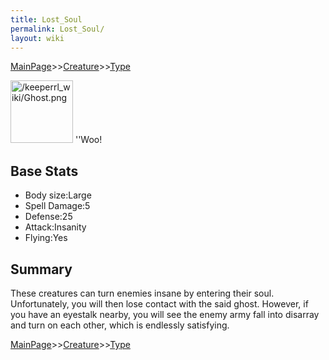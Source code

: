 ```yaml
---
title: Lost_Soul
permalink: Lost_Soul/
layout: wiki
---
```


[MainPage](/keeperrl_wiki/ "wikilink")>>[Creature](/keeperrl_wiki/Creature_Guide "wikilink")>>[Type](/keeperrl_wiki/Type "wikilink")

<img src="/keeperrl_wiki/Ghost.png" title="fig:/keeperrl_wiki/Ghost.png" alt="/keeperrl_wiki/Ghost.png" width="100" />
''Woo!

Base Stats
----------

-   Body size:Large
-   Spell Damage:5
-   Defense:25
-   Attack:Insanity
-   Flying:Yes

Summary
-------

These creatures can turn enemies insane by entering their soul.
Unfortunately, you will then lose contact with the said ghost. However,
if you have an eyestalk nearby, you will see the enemy army fall into
disarray and turn on each other, which is endlessly satisfying.

[MainPage](/keeperrl_wiki/ "wikilink")>>[Creature](/keeperrl_wiki/Creature_Guide "wikilink")>>[Type](/keeperrl_wiki/Type "wikilink")

